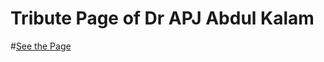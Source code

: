 # Tribute Page of Dr APJ Abdul Kalam

#[See the Page](http://127.0.0.1:5500/MY%20HTML%20PROJECT/TributePage-Abdul_Kalam/tributePage.html)
